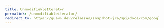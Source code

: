```yaml
---
title: UnmodifiableIterator
permalink: /unmodifiableiterator/
redirect_to: https://guava.dev/releases/snapshot-jre/api/docs/com/google/common/collect/UnmodifiableIterator.html
---
```

